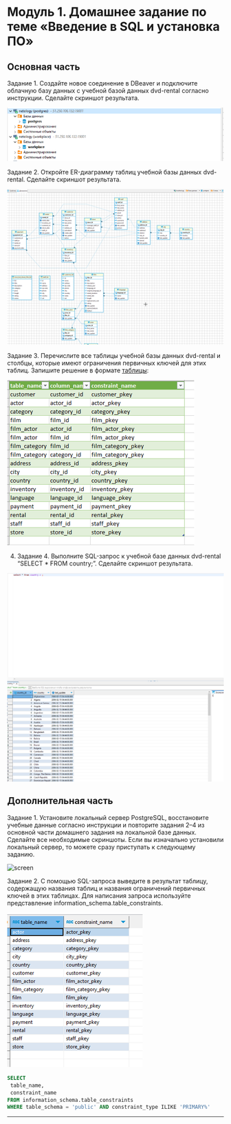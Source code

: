 # Модуль 1. Домашнее задание по теме «Введение в SQL и установка ПО»

## Основная часть

Задание 1. Создайте новое соединение в DBeaver и подключите облачную базу данных с учебной базой данных dvd-rental согласно инструкции. Сделайте скриншот результата.
   
![screen](tmp/cloud_db.png)

Задание 2. Откройте ER-диаграмму таблиц учебной базы данных dvd-rental. Сделайте скриншот результата.

![screen](tmp/ERD.png)

Задание 3. Перечислите все таблицы учебной базы данных dvd-rental и столбцы, которые имеют ограничения первичных ключей для этих таблиц. Запишите решение в формате [таблицы](https://letsdocode.ru/sql-main/1-3.png):

![screen](tmp/pk.png)

4. Задание 4. Выполните SQL-запрос к учебной базе данных dvd-rental “SELECT * FROM country;”. Сделайте скриншот результата.

![screen](tmp/sql.png)

## Дополнительная часть

Задание 1. Установите локальный сервер PostgreSQL, восстановите учебные данные согласно инструкции и повторите задания 2–4 из основной части домашнего задания на локальной базе данных. Сделайте все необходимые скриншоты. Если вы изначально установили локальный сервер, то можете сразу приступать к следующему заданию.

![screen](connect.png)

Задание 2. С помощью SQL-запроса выведите в результат таблицу, содержащую названия таблиц и названия ограничений первичных ключей в этих таблицах. Для написания запроса используйте представление information_schema.table_constraints.

![screen](tmp/pkeys_view.png)

```sql
SELECT
 table_name,
 constraint_name
FROM information_schema.table_constraints
WHERE table_schema = 'public' AND constraint_type ILIKE 'PRIMARY%'
```
---

